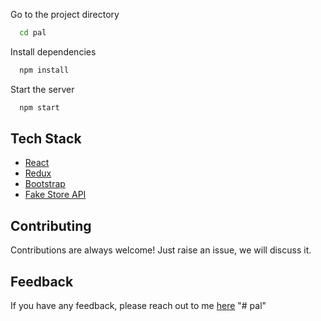 Go to the project directory

```bash
  cd pal
```

Install dependencies

```bash
  npm install
```

Start the server

```bash
  npm start
```

## Tech Stack

- [React](https://reactjs.org/)
- [Redux](https://redux.js.org/)
- [Bootstrap](https://getbootstrap.com/)
- [Fake Store API](https://fakestoreapi.com/)

## Contributing

Contributions are always welcome!
Just raise an issue, we will discuss it.

## Feedback

If you have any feedback, please reach out to me [here](https://ssahibsingh.github.io/#contact)
"# pal" 
